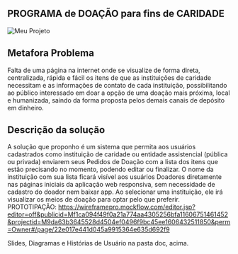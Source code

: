 ## PROGRAMA de DOAÇÃO para fins de CARIDADE
![Meu Projeto](https://github.com/GabrielaSchneider1/template-fundatec-tcc/blob/master/doc/FundatecTCC1TelaInicialMockflow.PNG)

## Metafora Problema
Falta de uma página na internet onde se visualize de forma direta, centralizada, rápida e fácil os itens de que as instituições de caridade necessitam e as informações de contato de cada instituição, possibilitando ao público interessado em doar a opção de uma doação mais próxima, local e humanizada, saindo da forma proposta pelos demais canais de depósito em dinheiro.

## Descrição da solução
A solução que proponho é um sistema que permita aos usuários cadastrados como instituição de caridade ou entidade assistencial (pública ou privada) enviarem seus Pedidos de Doação com a lista dos itens que estão precisando no momento, podendo editar ou finalizar. O nome da instituição com sua lista ficará visível aos usuários Doadores diretamente nas páginas iniciais da aplicação web responsiva, sem necessidade de cadastro do doador nem baixar app.  Ao selecionar uma instituição, ele irá visualizar os meios de doação para optar pelo que preferir.
PROTOTIPAÇÃO: https://wireframepro.mockflow.com/editor.jsp?editor=off&publicid=Mf1ca094f49f0a21a774aa4305256bfa11606751461452&projectid=M9da63b3645528d4504ef0496f9bc45ee1606432511850&perm=Owner#/page/22e017e441d045a9915364e635d692f9

Slides, Diagramas e Histórias de Usuário na pasta doc, acima.
